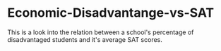 # Economic-Disadvantange-vs-SAT
This is a look into the relation between a school's percentage of disadvantaged students and it's average SAT scores.
